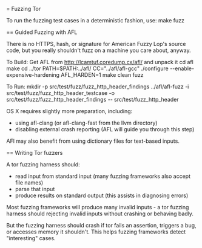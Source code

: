 = Fuzzing Tor

To run the fuzzing test cases in a deterministic fashion, use:
  make fuzz

== Guided Fuzzing with AFL

There is no HTTPS, hash, or signature for American Fuzzy Lop's source code,
but you really shouldn't fuzz on a machine you care about, anyway.

To Build:
  Get AFL from http://lcamtuf.coredump.cx/afl/ and unpack it
  cd afl
  make
  cd ../tor
  PATH=$PATH:../afl/ CC="../afl/afl-gcc" ./configure --enable-expensive-hardening
  AFL_HARDEN=1 make clean fuzz

To Run:
  mkdir -p src/test/fuzz/fuzz_http_header_findings
  ../afl/afl-fuzz -i src/test/fuzz/fuzz_http_header_testcase -o src/test/fuzz/fuzz_http_header_findings -- src/test/fuzz_http_header

OS X requires slightly more preparation, including:
* using afl-clang (or afl-clang-fast from the llvm directory)
* disabling external crash reporting (AFL will guide you through this step)

AFl may also benefit from using dictionary files for text-based inputs.

== Writing Tor fuzzers

A tor fuzzing harness should:
* read input from standard input (many fuzzing frameworks also accept file
  names)
* parse that input
* produce results on standard output (this assists in diagnosing errors)

Most fuzzing frameworks will produce many invalid inputs - a tor fuzzing
harness should rejecting invalid inputs without crashing or behaving badly.

But the fuzzing harness should crash if tor fails an assertion, triggers a
bug, or accesses memory it shouldn't. This helps fuzzing frameworks detect
"interesting" cases.
